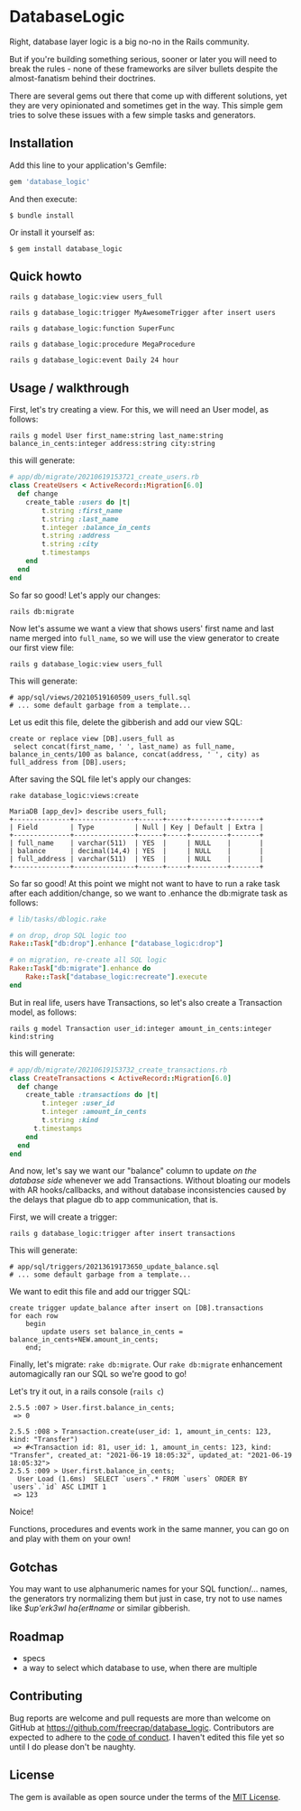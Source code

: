 # DatabaseLogic

Right, database layer logic is a big no-no in the Rails community.

But if you're building something serious, sooner or later you will need to break the rules - none of these frameworks are silver bullets despite the almost-fanatism behind their doctrines. 

There are several gems out there that come up with different solutions, yet they are very opinionated and sometimes get in the way. This simple gem tries to solve these issues with a few simple tasks and generators.

## Installation

Add this line to your application's Gemfile:

```ruby
gem 'database_logic'
```

And then execute:

    $ bundle install

Or install it yourself as:

    $ gem install database_logic


## Quick howto

`rails g database_logic:view users_full`

`rails g database_logic:trigger MyAwesomeTrigger after insert users` 

`rails g database_logic:function SuperFunc`

`rails g database_logic:procedure MegaProcedure`

`rails g database_logic:event Daily 24 hour`


## Usage / walkthrough

First, let's try creating a view. For this, we will need an User model, as follows:

`rails g model User first_name:string last_name:string balance_in_cents:integer address:string city:string`

this will generate:

```ruby
# app/db/migrate/20210619153721_create_users.rb
class CreateUsers < ActiveRecord::Migration[6.0]
  def change
    create_table :users do |t|
        t.string :first_name
        t.string :last_name
        t.integer :balance_in_cents
        t.string :address
        t.string :city
        t.timestamps
    end
  end
end
```

So far so good! Let's apply our changes:

`rails db:migrate`

Now let's assume we want a view that shows users' first name and last name merged into `full_name`, so we will use the view generator to create our first view file:

`rails g database_logic:view users_full`

This will generate:

```
# app/sql/views/20210519160509_users_full.sql
# ... some default garbage from a template...
```
Let us edit this file, delete the gibberish and add our view SQL:

```
create or replace view [DB].users_full as
 select concat(first_name, ' ', last_name) as full_name, balance_in_cents/100 as balance, concat(address, ' ', city) as full_address from [DB].users;
```

After saving the SQL file let's apply our changes:

`rake database_logic:views:create`

```
MariaDB [app_dev]> describe users_full;
+--------------+---------------+------+-----+---------+-------+
| Field        | Type          | Null | Key | Default | Extra |
+--------------+---------------+------+-----+---------+-------+
| full_name    | varchar(511)  | YES  |     | NULL    |       |
| balance      | decimal(14,4) | YES  |     | NULL    |       |
| full_address | varchar(511)  | YES  |     | NULL    |       |
+--------------+---------------+------+-----+---------+-------+
```

So far so good! At this point we might not want to have to run a rake task after each addition/change, so we want to .enhance the db:migrate task as follows:

```ruby
# lib/tasks/dblogic.rake

# on drop, drop SQL logic too
Rake::Task["db:drop"].enhance ["database_logic:drop"]

# on migration, re-create all SQL logic
Rake::Task["db:migrate"].enhance do
    Rake::Task["database_logic:recreate"].execute
end
```

But in real life, users have Transactions, so let's also create a Transaction model, as follows:

`rails g model Transaction user_id:integer amount_in_cents:integer kind:string`

this will generate:

```ruby
# app/db/migrate/20210619153732_create_transactions.rb
class CreateTransactions < ActiveRecord::Migration[6.0]
  def change
    create_table :transactions do |t|
        t.integer :user_id
        t.integer :amount_in_cents
        t.string :kind
      t.timestamps
    end
  end
end
```

And now, let's say we want our "balance" column to update _on the database side_ whenever we add Transactions. Without bloating our models with AR hooks/callbacks, and without database inconsistencies caused by the delays that plague db to app communication, that is.

First, we will create a trigger:

`rails g database_logic:trigger after insert transactions`

This will generate:
```
# app/sql/triggers/20213619173650_update_balance.sql
# ... some default garbage from a template...
```

We want to edit this file and add our trigger SQL:
```
create trigger update_balance after insert on [DB].transactions
for each row
    begin
        update users set balance_in_cents = balance_in_cents+NEW.amount_in_cents;
    end;
```

Finally, let's migrate: `rake db:migrate`. Our `rake db:migrate` enhancement automagically ran our SQL so we're good to go!

Let's try it out, in a rails console (`rails c`) 
```
2.5.5 :007 > User.first.balance_in_cents;
 => 0

2.5.5 :008 > Transaction.create(user_id: 1, amount_in_cents: 123, kind: "Transfer")
 => #<Transaction id: 81, user_id: 1, amount_in_cents: 123, kind: "Transfer", created_at: "2021-06-19 18:05:32", updated_at: "2021-06-19 18:05:32">
2.5.5 :009 > User.first.balance_in_cents;
  User Load (1.6ms)  SELECT `users`.* FROM `users` ORDER BY `users`.`id` ASC LIMIT 1
 => 123
```

Noice! 

Functions, procedures and events work in the same manner, you can go on and play with them on your own!

## Gotchas

You may want to use alphanumeric names for your SQL function/... names, the generators try normalizing them but just in case, try not to use names like _$up'erk3wl ha{er#name_ or similar gibberish.


## Roadmap
* specs
* a way to select which database to use, when there are multiple


## Contributing

Bug reports are welcome and pull requests are more than welcome on GitHub at https://github.com/freecrap/database_logic. Contributors are expected to adhere to the [code of conduct](https://github.com/freecrap/database_logic/blob/master/CODE_OF_CONDUCT.md). I haven't edited this file yet so until I do please don't be naughty.

## License

The gem is available as open source under the terms of the [MIT License](https://opensource.org/licenses/MIT).
